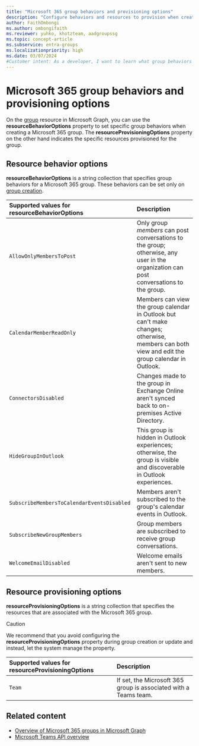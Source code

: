 ```yaml
---
title: "Microsoft 365 group behaviors and provisioning options"
description: "Configure behaviors and resources to provision when creating a Microsoft 365 group using the Microsoft Graph groups API."
author: FaithOmbongi
ms.author: ombongifaith
ms.reviewer: yuhko, khotzteam, aadgroupssg
ms.topic: concept-article
ms.subservice: entra-groups
ms.localizationpriority: high
ms.date: 03/07/2024
#Customer intent: As a developer, I want to learn what group behaviors and resources can be provisioned or configured for Microsoft 365 groups.
---
```


# Microsoft 365 group behaviors and provisioning options

On the [group](/graph/api/resources/group) resource in Microsoft Graph, you can use the **resourceBehaviorOptions** property to set specific group behaviors when creating a Microsoft 365 group. The **resourceProvisioningOptions** property on the other hand indicates the specific resources provisioned for the group.

## Resource behavior options

**resourceBehaviorOptions** is a string collection that specifies group behaviors for a Microsoft 365 group. These behaviors can be set only on [group creation](/graph/api/group-post-groups).

| Supported values for resourceBehaviorOptions | Description                                                                                                                                     |
|:---------------------------------------------|:------------------------------------------------------------------------------------------------------------------------------------------------|
| `AllowOnlyMembersToPost`                     | Only group _members_ can post conversations to the group; otherwise, any user in the organization can post conversations to the group.          |
| `CalendarMemberReadOnly`                     | Members can view the group calendar in Outlook but can't make changes; otherwise, members can both view and edit the group calendar in Outlook. |
| `ConnectorsDisabled`                         | Changes made to the group in Exchange Online aren't synced back to on-premises Active Directory.                                                |
| `HideGroupInOutlook`                         | This group is hidden in Outlook experiences; otherwise, the group is visible and discoverable in Outlook experiences.                           |
| `SubscribeMembersToCalendarEventsDisabled`   | Members aren't subscribed to the group's calendar events in Outlook.                                                                            |
| `SubscribeNewGroupMembers`                   | Group members are subscribed to receive group conversations.                                                                                    |
| `WelcomeEmailDisabled`                       | Welcome emails aren't sent to new members.                                                                                                      |

## Resource provisioning options

**resourceProvisioningOptions** is a string collection that specifies the resources that are associated with the Microsoft 365 group. 

> [!CAUTION]
> We recommend that you avoid configuring the **resourceProvisioningOptions** property during group creation or update and instead, let the system manage the property.

| Supported values for resourceProvisioningOptions | Description |
|:-|:-|
| `Team` | If set, the Microsoft 365 group is associated with a Teams team. |

## Related content

- [Overview of Microsoft 365 groups in Microsoft Graph](microsoft365-groups-concept-overview.md)
- [Microsoft Teams API overview](teams-concept-overview.md)

